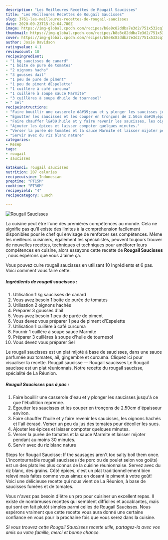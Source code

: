 ```yaml
---
description: "Les Meilleures Recettes de Rougail Saucisses"
title: "Les Meilleures Recettes de Rougail Saucisses"
slug: 3761-les-meilleures-recettes-de-rougail-saucisses
date: 2020-09-23T15:32:04.780Z
image: https://img-global.cpcdn.com/recipes/b8e8c82ddba7e3d2/751x532cq70/rougail-saucisses-photo-principale-de-la-recette.jpg
thumbnail: https://img-global.cpcdn.com/recipes/b8e8c82ddba7e3d2/751x532cq70/rougail-saucisses-photo-principale-de-la-recette.jpg
cover: https://img-global.cpcdn.com/recipes/b8e8c82ddba7e3d2/751x532cq70/rougail-saucisses-photo-principale-de-la-recette.jpg
author: Josie Davidson
ratingvalue: 4.1
reviewcount: 10
recipeingredient:
- "1 kg saucisses de canard"
- "1 boite de pure de tomates"
- "2 oignons hachs"
- "3 gousses dail"
- "1 peu de pure de piment"
- "1 peu de piment dEspelette"
- "1 cuillère à café curcuma"
- "1 cuillère à soupe sauce Marmite"
- "3 cuillères à soupe dhuile de tournesol"
- " Sel"
recipeinstructions:
- "Faire bouillir une casserole d&#39;eau et y plonger les saucisses jusqu&#39;à ce que l&#39;ébullition reprenne."
- "Égoutter les saucisses et les couper en tronçons de 2.50cm d&#39;épaisseur environ."
- "Faire chauffer l&#39;huile et y faire revenir les saucisses, les oignons hachés et l&#39;ail écrasé. Verser un peu du jus des tomates pour décoller les sucs."
- "Ajouter les épices et laisser compoter quelques minutes."
- "Verser la purée de tomates et la sauce Marmite et laisser mijoter pendant au moins 30 minutes."
- "Servir avec du riz blanc nature"
categories:
- Resep
tags:
- rougail
- saucisses

katakunci: rougail saucisses 
nutrition: 207 calories
recipecuisine: Indonesian
preptime: "PT15M"
cooktime: "PT36M"
recipeyield: "4"
recipecategory: Lunch

---
```



![Rougail Saucisses](https://img-global.cpcdn.com/recipes/b8e8c82ddba7e3d2/751x532cq70/rougail-saucisses-photo-principale-de-la-recette.jpg)

La cuisine peut être l'une des premières compétences au monde. Cela ne signifie pas qu'il existe des limites à la compréhension facilement disponibles pour le chef qui envisage de renforcer ses compétences. Même les meilleurs cuisiniers, également les spécialistes, peuvent toujours trouver de nouvelles recettes, techniques et techniques pour améliorer leurs compétences en cuisine, alors essayons cette recette de <strong> Rougail Saucisses </strong>, nous espérons que vous J'aime ça.

<!--inarticleads1-->

Vous pouvez cuire rougail saucisses en utilisant 10 Ingrédients et 6 pas. Voici comment vous faire cette.

##### Ingrédients de rougail saucisses :

1. Utilisation 1 kg saucisses de canard
1. Vous avez besoin 1 boite de purée de tomates
1. Utilisation 2 oignons hachés
1. Préparer 3 gousses d&#39;ail
1. Vous avez besoin 1 peu de purée de piment
1. Vous devez vous préparer 1 peu de piment d&#39;Espelette
1. Utilisation 1 cuillère à café curcuma
1. Fournir 1 cuillère à soupe sauce Marmite
1. Préparer 3 cuillères à soupe d&#39;huile de tournesol
1. Vous devez vous préparer  Sel


Le rougail saucisses est un plat mijoté à base de saucisses, dans une sauce parfumée aux tomates, ail, gingembre et curcuma. Cliquez ici pour visualiser la recette. Rougail saucisse — Rougail saucisses Le Rougail saucisse est un plat réunionnais. Notre recette du rougail saucisse, spécialité de La Réunion. 

<!--inarticleads2-->

##### Rougail Saucisses pas à pas :

1. Faire bouillir une casserole d&#39;eau et y plonger les saucisses jusqu&#39;à ce que l&#39;ébullition reprenne.
1. Égoutter les saucisses et les couper en tronçons de 2.50cm d&#39;épaisseur environ.
1. Faire chauffer l&#39;huile et y faire revenir les saucisses, les oignons hachés et l&#39;ail écrasé. Verser un peu du jus des tomates pour décoller les sucs.
1. Ajouter les épices et laisser compoter quelques minutes.
1. Verser la purée de tomates et la sauce Marmite et laisser mijoter pendant au moins 30 minutes.
1. Servir avec du riz blanc nature


Steps for Rougail Saucisse: If the sausages aren&#39;t too salty boil them once. L&#39;incontournable rougail saucisses (de porc ou de poulet selon vos goûts) est un des plats les plus connus de la cuisine réunionnaise. Servez avec du riz blanc, des grains. Côté épices, c&#39;est un plat traditionnellement bien relevé mais faites comme vous aimez en dosant le piment à votre goût! Voici une délicieuse recette qui nous vient de La Réunion, à base de saucisses fumées et de tomates. 

<!--inarticleads1-->

<p>
Vous n'avez pas besoin d'être un pro pour cuisiner un excellent repas. Il existe de nombreuses recettes qui semblent difficiles et accablantes, mais qui sont en fait plutôt simples parmi celles de Rougail Saucisses. Nous espérons vraiment que cette recette vous aura donné une certaine confiance en vous pour la prochaine fois que vous serez dans la cuisine.
</p>

<p>
<i>Si vous trouvez cette Rougail Saucisses recette utile, partagez-la avec vos amis ou votre famille, merci et bonne chance.</i>
</p>
